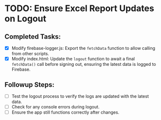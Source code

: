 # TODO: Ensure Excel Report Updates on Logout

## Completed Tasks:
- [x] Modify firebase-logger.js: Export the `fetchData` function to allow calling from other scripts.
- [x] Modify index.html: Update the `logout` function to await a final `fetchData()` call before signing out, ensuring the latest data is logged to Firebase.

## Followup Steps:
- [ ] Test the logout process to verify the logs are updated with the latest data.
- [ ] Check for any console errors during logout.
- [ ] Ensure the app still functions correctly after changes.
